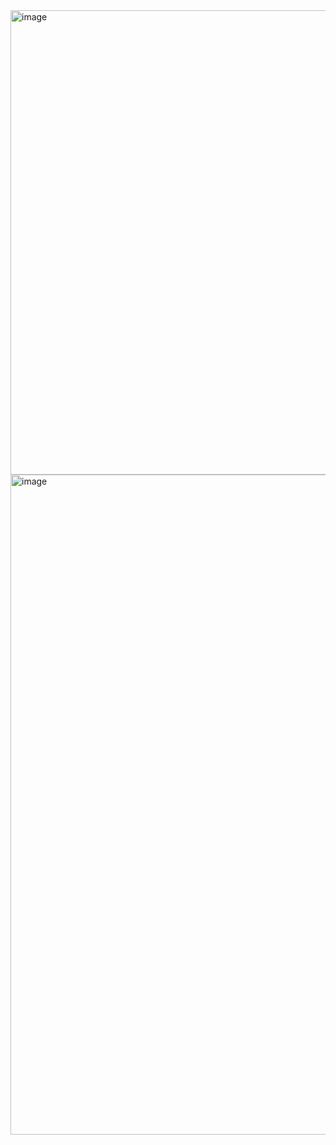 <img width="683" height="743" alt="image" src="https://github.com/user-attachments/assets/51a84088-5b80-440b-9a63-96b54b25688e" />

<img width="1783" height="1056" alt="image" src="https://github.com/user-attachments/assets/89971554-3105-46db-a0a9-93ec070769ed" />
